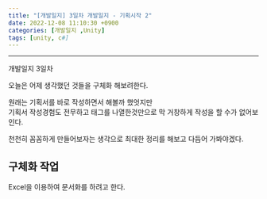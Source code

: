 ```yaml
---
title: "[개발일지] 3일차 개발일지 - 기획시작 2"
date: 2022-12-08 11:10:30 +0900
categories: [개발일지 ,Unity]
tags: [unity, c#]
---
```


<hr>

개발일지 3일차

오늘은 어제 생각했던 것들을 구체화 해보려한다.

원래는 기획서를 바로 작성하면서 해볼까 했엇지만 <br>기획서 작성경험도 전무하고 태그를 나열한것만으로 막 거창하게 작성을 할 수가 없어보인다.

천천히 꼼꼼하게 만들어보자는 생각으로 최대한 정리를 해보고 다듬어 가봐야겠다.

## 구체화 작업

Excel을 이용하여 문서화를 하려고 한다.






